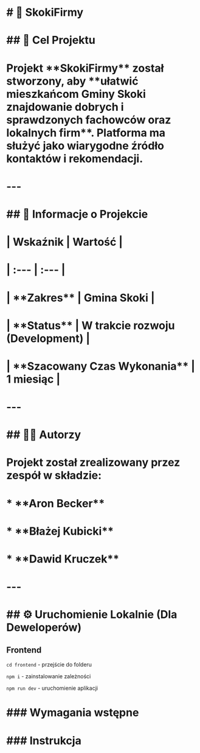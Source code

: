 # \# 🚀 SkokiFirmy

# 

# \## 🎯 Cel Projektu

# 

# Projekt \*\*SkokiFirmy\*\* został stworzony, aby \*\*ułatwić mieszkańcom Gminy Skoki znajdowanie dobrych i sprawdzonych fachowców oraz lokalnych firm\*\*. Platforma ma służyć jako wiarygodne źródło kontaktów i rekomendacji.

# 

# ---

# 

# \## 📅 Informacje o Projekcie

# 

# | Wskaźnik | Wartość |

# | :--- | :--- |

# | \*\*Zakres\*\* | Gmina Skoki |

# | \*\*Status\*\* | W trakcie rozwoju (Development) |

# | \*\*Szacowany Czas Wykonania\*\* | 1 miesiąc |

# 

# ---

# 

# \## 🧑‍💻 Autorzy

# 

# Projekt został zrealizowany przez zespół w składzie:

# 

# \* \*\*Aron Becker\*\*

# \* \*\*Błażej Kubicki\*\*

# \* \*\*Dawid Kruczek\*\*

# 

# ---

# 

# \## ⚙️ Uruchomienie Lokalnie (Dla Deweloperów)

## Frontend
`cd frontend` - przejście do folderu

`npm i` - zainstalowanie zależności

`npm run dev` - uruchomienie aplikacji
# 

# 

# \### Wymagania wstępne

# 

# 

# \### Instrukcja

# 

# 

